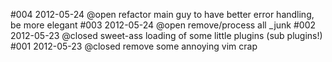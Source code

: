 #004 2012-05-24 @open refactor main guy to have better error handling, be more elegant
#003 2012-05-24 @open remove/process all _junk
#002 2012-05-23 @closed sweet-ass loading of some little plugins (sub plugins!)
#001 2012-05-23 @closed remove some annoying vim crap
